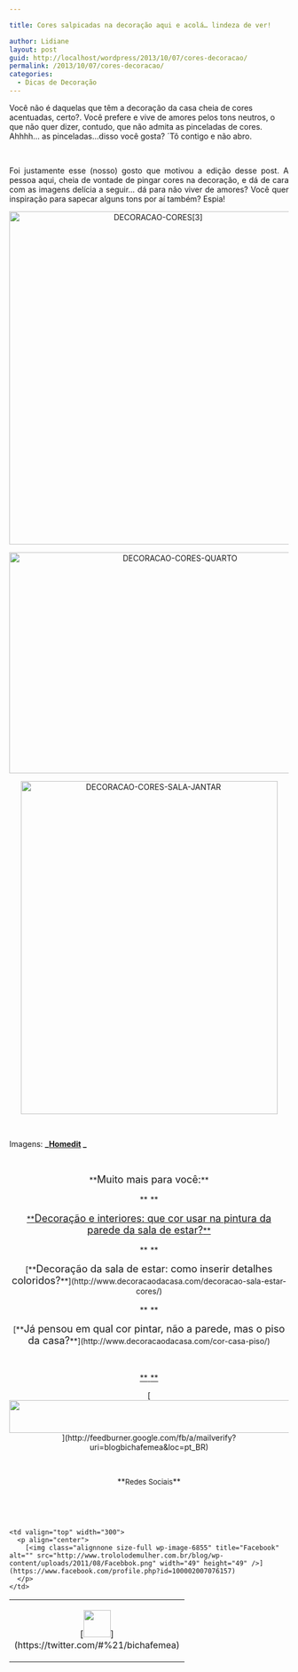 ```yaml
---

title: Cores salpicadas na decoração aqui e acolá… lindeza de ver!

author: Lidiane
layout: post
guid: http://localhost/wordpress/2013/10/07/cores-decoracao/
permalink: /2013/10/07/cores-decoracao/
categories:
  - Dicas de Decoração
---
```

Você não é daquelas que têm a decoração da casa cheia de cores acentuadas, certo?. Você prefere e vive de amores pelos tons neutros, o que não quer dizer, contudo, que não admita as pinceladas de cores. Ahhhh… as pinceladas…disso você gosta? ´Tô contigo e não abro.

&nbsp;

<p align="justify">
  Foi justamente esse (nosso) gosto que motivou a edição desse post. A pessoa aqui, cheia de vontade de pingar cores na decoração, e dá de cara com as imagens delícia a seguir… dá para não viver de amores? Você quer inspiração para sapecar alguns tons por aí também? Espia!
</p>

<!--more-->

<p align="center">
  <a href="http://www.trololodemulher.com.br/blog/wp-content/uploads/2013/10/DECORACAO-CORES3.jpg"><img class="alignnone size-full wp-image-9814" alt="DECORACAO-CORES[3]" src="http://www.trololodemulher.com.br/blog/wp-content/uploads/2013/10/DECORACAO-CORES3.jpg" width="521" height="600" /></a>
</p>

<p align="center">
  <a href="http://www.trololodemulher.com.br/blog/wp-content/uploads/2013/10/DECORACAO-CORES-QUARTO.jpg"><img class="alignnone size-full wp-image-9815" alt="DECORACAO-CORES-QUARTO" src="http://www.trololodemulher.com.br/blog/wp-content/uploads/2013/10/DECORACAO-CORES-QUARTO.jpg" width="600" height="398" /></a>
</p>

<p align="center">
  <a href="http://www.trololodemulher.com.br/blog/wp-content/uploads/2013/10/DECORACAO-CORES-SALA-JANTAR.jpg"><img class="alignnone size-full wp-image-9816" alt="DECORACAO-CORES-SALA-JANTAR" src="http://www.trololodemulher.com.br/blog/wp-content/uploads/2013/10/DECORACAO-CORES-SALA-JANTAR.jpg" width="463" height="600" /></a>
</p>

&nbsp;

Imagens: **_[Homedit](http://www.homedit.com/) _**

&nbsp;

<p align="center">
  **<span style="font-size: large;">Muito mais para você:</span>**
</p>

<p align="center">
  **<span style="font-size: large;"> </span>**
</p>

<p align="center">
  <a href="http://www.trololodemulher.com.br/2010/12/27/decoracao-cor-sala-de-estar/">**<span style="font-size: large;">Decoração e interiores: que cor usar na pintura da parede da sala de estar?</span>**</a>
</p>

<p align="center">
  **<span style="font-size: large;"> </span>**
</p>

<p align="center">
  [**<span style="font-size: large;">Decoração da sala de estar: como inserir detalhes coloridos?</span>**](http://www.decoracaodacasa.com/decoracao-sala-estar-cores/) 
</p>

<p align="center">
  **<span style="font-size: large;"> </span>**
</p>

<p align="center">
  [**<span style="font-size: large;">Já pensou em qual cor pintar, não a parede, mas o piso da casa?</span>**](http://www.decoracaodacasa.com/cor-casa-piso/) 
</p>

&nbsp;

<p align="center">
  <a href="http://www.trololodemulher.com.br/2013/05/20/azeite-saude/">**<span style="font-size: large;"> </span>**</a>
</p>

<p align="center">
  [<img class="alignnone size-full wp-image-8451" title="Assine o Bicha Fêmea grátis!" alt="" src="http://www.trololodemulher.com.br/blog/wp-content/uploads/2012/01/rodapé.png" width="600" height="59" />](http://feedburner.google.com/fb/a/mailverify?uri=blogbichafemea&loc=pt_BR) 
</p>

&nbsp;

<p align="center">
  **<span style="font-size: small;">Redes Sociais</span>**
</p>

&nbsp;

&nbsp;

<table width="600" border="0" cellspacing="0" cellpadding="2">
  <tr>
    <td valign="top" width="300">
      <p align="center">
        [<img class="alignnone size-full wp-image-6857" title="Twitter" alt="" src="http://www.trololodemulher.com.br/blog/wp-content/uploads/2011/08/Twitter.png" width="49" height="49" />](https://twitter.com/#%21/bichafemea) 
      </p>
    </td>
    
    <td valign="top" width="300">
      <p align="center">
        [<img class="alignnone size-full wp-image-6855" title="Facebook" alt="" src="http://www.trololodemulher.com.br/blog/wp-content/uploads/2011/08/Facebbok.png" width="49" height="49" />](https://www.facebook.com/profile.php?id=100002007076157) 
      </p>
    </td>
  </tr>
</table>

&nbsp;

&nbsp;